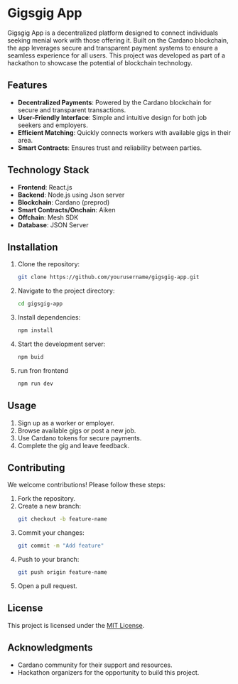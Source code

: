 # Gigsgig App

Gigsgig App is a decentralized platform designed to connect individuals seeking menial work with those offering it. Built on the Cardano blockchain, the app leverages secure and transparent payment systems to ensure a seamless experience for all users. This project was developed as part of a hackathon to showcase the potential of blockchain technology.

## Features

- **Decentralized Payments**: Powered by the Cardano blockchain for secure and transparent transactions.
- **User-Friendly Interface**: Simple and intuitive design for both job seekers and employers.
- **Efficient Matching**: Quickly connects workers with available gigs in their area.
- **Smart Contracts**: Ensures trust and reliability between parties.

## Technology Stack

- **Frontend**: React.js
- **Backend**: Node.js using Json server
- **Blockchain**: Cardano (preprod)
- **Smart Contracts/Onchain**: Aiken
- **Offchain**: Mesh SDK
- **Database**: JSON Server

## Installation

1. Clone the repository:
    ```bash
    git clone https://github.com/yourusername/gigsgig-app.git
    ```
2. Navigate to the project directory:
    ```bash
    cd gigsgig-app
    ```
3. Install dependencies:
    ```bash
    npm install
    ```
4. Start the development server:
    ```bash
    npm buid
    ```
5. run fron frontend 
    ```bash
    npm run dev
    ```

## Usage

1. Sign up as a worker or employer.
2. Browse available gigs or post a new job.
3. Use Cardano tokens for secure payments.
4. Complete the gig and leave feedback.

## Contributing

We welcome contributions! Please follow these steps:

1. Fork the repository.
2. Create a new branch:
    ```bash
    git checkout -b feature-name
    ```
3. Commit your changes:
    ```bash
    git commit -m "Add feature"
    ```
4. Push to your branch:
    ```bash
    git push origin feature-name
    ```
5. Open a pull request.

## License

This project is licensed under the [MIT License](LICENSE).

## Acknowledgments

- Cardano community for their support and resources.
- Hackathon organizers for the opportunity to build this project.
